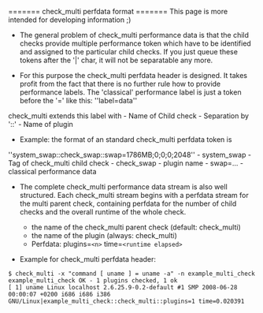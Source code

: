 ======= check_multi perfdata format =======
This page is more intended for developing information ;)


*  The general problem of check_multi performance data is that the child checks provide multiple performance token which have to be identified and assigned to the particular child checks. If you just queue these tokens after the '|' char, it will not be separatable any more.


*  For this purpose the check_multi perfdata header is designed. It takes profit from the fact that there is no further rule how to provide performance labels. The 'classical' performance label is just a token before the '=' like this: ''label=data''

check_multi extends this label with
    - Name of Child check
    - Separation by '::'
    - Name of plugin


*  Example: the format of an standard check_multi perfdata token is

''system_swap::check_swap::swap=1786MB;0;0;0;2048''
    - system_swap - Tag of check_multi child check
    - check_swap - plugin name
    - swap=... - classical performance data


*  The complete check_multi performance data stream is also well structured. Each check_multi stream begins with a perfdata stream for the multi parent check, containing perfdata for the number of child checks and the overall runtime of the whole check. 
    - the name of the check_multi parent check (default: check_multi)
    - the name of the plugin (always: check_multi)
    - Perfdata: plugins=`<n>` time=`<runtime elapsed>`


*  Example for check_multi perfdata header:

```
$ check_multi -x "command [ uname ] = uname -a" -n example_multi_check
example_multi_check OK - 1 plugins checked, 1 ok
[ 1] uname Linux localhost 2.6.25.9-0.2-default #1 SMP 2008-06-28 00:00:07 +0200 i686 i686 i386 GNU/Linux|example_multi_check::check_multi::plugins=1 time=0.020391
```

